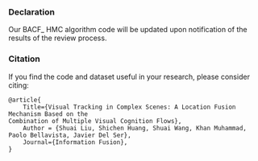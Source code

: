 ### Declaration

Our BACF_ HMC algorithm code will be updated upon notification of the results of the review process.

### Citation

If you find the code and dataset useful in your research, please consider citing:

```
@article{
    Title={Visual Tracking in Complex Scenes: A Location Fusion Mechanism Based on the 
Combination of Multiple Visual Cognition Flows},
    Author = {Shuai Liu, Shichen Huang, Shuai Wang, Khan Muhammad, Paolo Bellavista, Javier Del Ser},
    Journal={Information Fusion},
}
```
